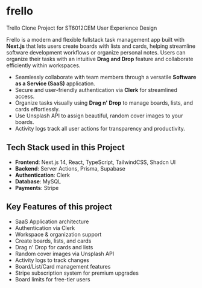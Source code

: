 # frello
Trello Clone Project for ST6012CEM User Experience Design


Frello is a modern and flexible fullstack task management app built with **Next.js** that lets users create boards with lists and cards, helping streamline software development workflows or organize personal notes. Users can organize their tasks with an intuitive **Drag and Drop** feature and collaborate efficiently within workspaces.


- Seamlessly collaborate with team members through a versatile **Software as a Service (SaaS)** application.
- Secure and user-friendly authentication via **Clerk** for streamlined access.
- Organize tasks visually using **Drag n' Drop** to manage boards, lists, and cards effortlessly.
- Use Unsplash API to assign beautiful, random cover images to your boards.
- Activity logs track all user actions for transparency and productivity.


##  Tech Stack used in this Project

- **Frontend**: Next.js 14, React, TypeScript, TailwindCSS, Shadcn UI
- **Backend**: Server Actions, Prisma, Supabase
- **Authentication**: Clerk
- **Database**: MySQL
- **Payments**: Stripe

## Key Features of this project

- SaaS Application architecture
- Authentication via Clerk
- Workspace & organization support
- Create boards, lists, and cards
- Drag n' Drop for cards and lists
- Random cover images via Unsplash API
- Activity logs to track changes
- Board/List/Card management features
- Stripe subscription system for premium upgrades
- Board limits for free-tier users


